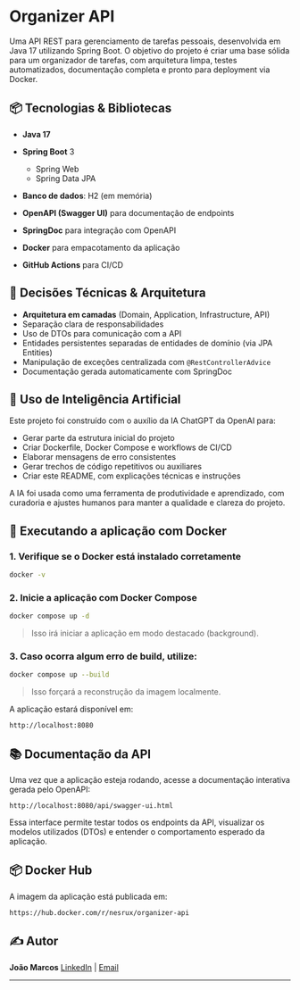 # Organizer API

Uma API REST para gerenciamento de tarefas pessoais, desenvolvida em Java 17 utilizando Spring Boot. O objetivo do projeto é criar uma base sólida para um organizador de tarefas, com arquitetura limpa, testes automatizados, documentação completa e pronto para deployment via Docker.

## 📦 Tecnologias & Bibliotecas

* **Java 17**
* **Spring Boot** 3

  * Spring Web
  * Spring Data JPA
* **Banco de dados**: H2 (em memória)
* **OpenAPI (Swagger UI)** para documentação de endpoints
* **SpringDoc** para integração com OpenAPI
* **Docker** para empacotamento da aplicação
* **GitHub Actions** para CI/CD

## 🧠 Decisões Técnicas & Arquitetura

* **Arquitetura em camadas** (Domain, Application, Infrastructure, API)
* Separação clara de responsabilidades
* Uso de DTOs para comunicação com a API
* Entidades persistentes separadas de entidades de domínio (via JPA Entities)
* Manipulação de exceções centralizada com `@RestControllerAdvice`
* Documentação gerada automaticamente com SpringDoc

## 🧠 Uso de Inteligência Artificial

Este projeto foi construído com o auxílio da IA ChatGPT da OpenAI para:

* Gerar parte da estrutura inicial do projeto
* Criar Dockerfile, Docker Compose e workflows de CI/CD
* Elaborar mensagens de erro consistentes
* Gerar trechos de código repetitivos ou auxiliares
* Criar este README, com explicações técnicas e instruções

A IA foi usada como uma ferramenta de produtividade e aprendizado, com curadoria e ajustes humanos para manter a qualidade e clareza do projeto.

## 🚀 Executando a aplicação com Docker

### 1. Verifique se o Docker está instalado corretamente

```bash
docker -v
```

### 2. Inicie a aplicação com Docker Compose

```bash
docker compose up -d
```

> Isso irá iniciar a aplicação em modo destacado (background).

### 3. Caso ocorra algum erro de build, utilize:

```bash
docker compose up --build
```

> Isso forçará a reconstrução da imagem localmente.

A aplicação estará disponível em:

```
http://localhost:8080
```

## 📚 Documentação da API

Uma vez que a aplicação esteja rodando, acesse a documentação interativa gerada pelo OpenAPI:

```
http://localhost:8080/api/swagger-ui.html
```

Essa interface permite testar todos os endpoints da API, visualizar os modelos utilizados (DTOs) e entender o comportamento esperado da aplicação.

## 📦 Docker Hub

A imagem da aplicação está publicada em:

```
https://hub.docker.com/r/nesrux/organizer-api
```

## ✍️ Autor

**João Marcos**
[LinkedIn](https://www.linkedin.com/in/joaomarcosdev/) | [Email](mailto:joaomarcosdevs@gmail.com)

---

